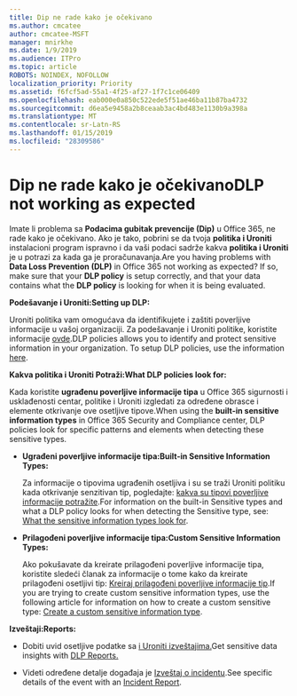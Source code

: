 ```yaml
---
title: Dip ne rade kako je očekivano
ms.author: cmcatee
author: cmcatee-MSFT
manager: mnirkhe
ms.date: 1/9/2019
ms.audience: ITPro
ms.topic: article
ROBOTS: NOINDEX, NOFOLLOW
localization_priority: Priority
ms.assetid: f6fcf5ad-55a1-4f25-af27-1f7c1ce06409
ms.openlocfilehash: eab000e0a850c522ede5f51ae46ba11b87ba4732
ms.sourcegitcommit: d6ea5e9458a2b8ceaab3ac4bd483e1130b9a398a
ms.translationtype: MT
ms.contentlocale: sr-Latn-RS
ms.lasthandoff: 01/15/2019
ms.locfileid: "28309586"
---
```

# <a name="dlp-not-working-as-expected"></a><span data-ttu-id="c3c7e-102">Dip ne rade kako je očekivano</span><span class="sxs-lookup"><span data-stu-id="c3c7e-102">DLP not working as expected</span></span>

<span data-ttu-id="c3c7e-p101">Imate li problema sa **Podacima gubitak prevencije (Dip)** u Office 365, ne rade kako je očekivano. Ako je tako, pobrini se da tvoja **politika i Uroniti** instalacioni program ispravno i da vaši podaci sadrže kakva **politika i Uroniti** je u potrazi za kada ga je proračunavanja.</span><span class="sxs-lookup"><span data-stu-id="c3c7e-p101">Are you having problems with **Data Loss Prevention (DLP)** in Office 365 not working as expected? If so, make sure that your **DLP policy** is setup correctly, and that your data contains what the **DLP policy** is looking for when it is being evaluated.</span></span> 
  
 <span data-ttu-id="c3c7e-105">**Podešavanje i Uroniti:**</span><span class="sxs-lookup"><span data-stu-id="c3c7e-105">**Setting up DLP:**</span></span>
  
<span data-ttu-id="c3c7e-p102">Uroniti politika vam omogućava da identifikujete i zaštiti poverljive informacije u vašoj organizaciji. Za podešavanje i Uroniti politike, koristite informacije [ovde](https://docs.microsoft.com/en-us/office365/securitycompliance/prevent-data-loss#set-up-dlp).</span><span class="sxs-lookup"><span data-stu-id="c3c7e-p102">DLP policies allows you to identify and protect sensitive information in your organization. To setup DLP policies, use the information [here](https://docs.microsoft.com/en-us/office365/securitycompliance/prevent-data-loss#set-up-dlp).</span></span>
  
 <span data-ttu-id="c3c7e-108">**Kakva politika i Uroniti Potraži:**</span><span class="sxs-lookup"><span data-stu-id="c3c7e-108">**What DLP policies look for:**</span></span>
  
<span data-ttu-id="c3c7e-109">Kada koristite **ugrađenu poverljive informacije tipa** u Office 365 sigurnosti i usklađenosti centar, politike i Uroniti izgledati za određene obrasce i elemente otkrivanje ove osetljive tipove.</span><span class="sxs-lookup"><span data-stu-id="c3c7e-109">When using the **built-in sensitive information types** in Office 365 Security and Compliance center, DLP policies look for specific patterns and elements when detecting these sensitive types.</span></span> 
  
- <span data-ttu-id="c3c7e-110">**Ugrađeni poverljive informacije tipa:**</span><span class="sxs-lookup"><span data-stu-id="c3c7e-110">**Built-in Sensitive Information Types:**</span></span>
    
    <span data-ttu-id="c3c7e-111">Za informacije o tipovima ugrađenih osetljiva i su se traži Uroniti politiku kada otkrivanje senzitivan tip, pogledajte: [kakva su tipovi poverljive informacije potražite](https://docs.microsoft.com/en-us/office365/securitycompliance/what-the-sensitive-information-types-look-for).</span><span class="sxs-lookup"><span data-stu-id="c3c7e-111">For information on the built-in Sensitive types and what a DLP policy looks for when detecting the Sensitive type, see: [What the sensitive information types look for](https://docs.microsoft.com/en-us/office365/securitycompliance/what-the-sensitive-information-types-look-for).</span></span>
    
- <span data-ttu-id="c3c7e-112">**Prilagođeni poverljive informacije tipa:**</span><span class="sxs-lookup"><span data-stu-id="c3c7e-112">**Custom Sensitive Information Types:**</span></span>
    
    <span data-ttu-id="c3c7e-113">Ako pokušavate da kreirate prilagođeni poverljive informacije tipa, koristite sledeći članak za informacije o tome kako da kreirate prilagođeni osetljivi tip: [Kreiraj prilagođeni poverljive informacije tip](https://docs.microsoft.com/en-us/office365/securitycompliance/create-a-custom-sensitive-information-type).</span><span class="sxs-lookup"><span data-stu-id="c3c7e-113">If you are trying to create custom sensitive information types, use the following article for information on how to create a custom sensitive type: [Create a custom sensitive information type](https://docs.microsoft.com/en-us/office365/securitycompliance/create-a-custom-sensitive-information-type).</span></span>
    
 <span data-ttu-id="c3c7e-114">**Izveštaji:**</span><span class="sxs-lookup"><span data-stu-id="c3c7e-114">**Reports:**</span></span>
  
- <span data-ttu-id="c3c7e-115">Dobiti uvid osetljive podatke sa [i Uroniti izveštajima.](https://docs.microsoft.com/en-us/office365/securitycompliance/data-loss-prevention-policies#dlp-reports)</span><span class="sxs-lookup"><span data-stu-id="c3c7e-115">Get sensitive data insights with [DLP Reports.](https://docs.microsoft.com/en-us/office365/securitycompliance/data-loss-prevention-policies#dlp-reports)</span></span>
    
- <span data-ttu-id="c3c7e-116">Videti određene detalje događaja je [Izveštaj o incidentu](https://docs.microsoft.com/en-us/office365/securitycompliance/data-loss-prevention-policies#incident-reports).</span><span class="sxs-lookup"><span data-stu-id="c3c7e-116">See specific details of the event with an [Incident Report](https://docs.microsoft.com/en-us/office365/securitycompliance/data-loss-prevention-policies#incident-reports).</span></span>
    

